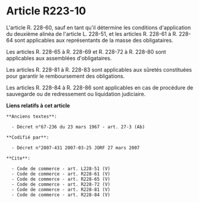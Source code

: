 # Article R223-10

L'article R. 228-60, sauf en tant qu'il détermine les conditions d'application du deuxième alinéa de l'article L. 228-51, et
les articles R. 228-61 à R. 228-64 sont applicables aux représentants de la masse des obligataires. 

Les articles R. 228-65 à R. 228-69 et R. 228-72 à R. 228-80 sont applicables aux assemblées d'obligataires. 

Les articles R. 228-81 à R. 228-83 sont applicables aux sûretés constituées pour garantir le remboursement des obligations. 

Les articles R. 228-84 à R. 228-86 sont applicables en cas de procédure de sauvegarde ou de redressement ou liquidation
judiciaire.

**Liens relatifs à cet article**

	**Anciens textes**:

	  - Décret n°67-236 du 23 mars 1967 - art. 27-3 (Ab)

	**Codifié par**:

	  - Décret n°2007-431 2007-03-25 JORF 27 mars 2007

	**Cite**:

	  - Code de commerce - art. L228-51 (V)
	  - Code de commerce - art. R228-61 (V)
	  - Code de commerce - art. R228-65 (V)
	  - Code de commerce - art. R228-72 (V)
	  - Code de commerce - art. R228-81 (V)
	  - Code de commerce - art. R228-84 (V)
